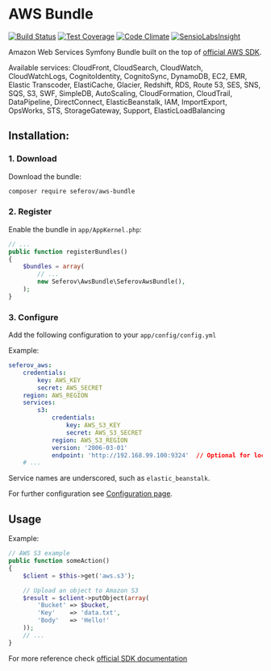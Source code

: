 AWS Bundle
==========

[![Build Status](https://travis-ci.org/seferov/awsBundle.svg?branch=master)](https://travis-ci.org/seferov/awsBundle)
[![Test Coverage](https://codeclimate.com/github/seferov/awsBundle/badges/coverage.svg)](https://codeclimate.com/github/seferov/awsBundle/coverage)
[![Code Climate](https://codeclimate.com/github/seferov/awsBundle/badges/gpa.svg)](https://codeclimate.com/github/seferov/awsBundle)
[![SensioLabsInsight](https://insight.sensiolabs.com/projects/5110d57d-0c10-48b5-a43f-df476ba0ad28/mini.png)](https://insight.sensiolabs.com/projects/5110d57d-0c10-48b5-a43f-df476ba0ad28)

Amazon Web Services Symfony Bundle built on the top of [official AWS SDK](http://docs.aws.amazon.com/aws-sdk-php/guide/latest/index.html).

Available services: CloudFront, CloudSearch, CloudWatch, CloudWatchLogs, CognitoIdentity, CognitoSync, DynamoDB, EC2, EMR, Elastic Transcoder, ElastiCache, Glacier, Redshift, RDS, Route 53, SES, SNS, SQS, S3, SWF, SimpleDB, AutoScaling, CloudFormation, CloudTrail, DataPipeline, DirectConnect, ElasticBeanstalk, IAM, ImportExport, OpsWorks, STS, StorageGateway, Support, ElasticLoadBalancing

## Installation:

### 1. Download

Download the bundle:

``` bash
composer require seferov/aws-bundle
```

### 2. Register

Enable the bundle in `app/AppKernel.php`:

``` php
// ...
public function registerBundles()
{
    $bundles = array(
        // ...
        new Seferov\AwsBundle\SeferovAwsBundle(),
    );
}
```

### 3. Configure

Add the following configuration to your `app/config/config.yml`

Example:

``` yaml
seferov_aws:
    credentials:
        key: AWS_KEY
        secret: AWS_SECRET
    region: AWS_REGION
    services:
        s3:
            credentials:
                key: AWS_S3_KEY
                secret: AWS_S3_SECRET
            region: AWS_S3_REGION
            version: '2006-03-01'
            endpoint: 'http://192.168.99.100:9324'	// Optional for local debug with service mocks
    # ...
```

Service names are underscored, such as `elastic_beanstalk`.

For further configuration see [Configuration page]("https://github.com/seferov/aws-bundle/blob/master/Resources/doc/configuration.md").

## Usage

Example:

``` php
// AWS S3 example
public function someAction()
{
    $client = $this->get('aws.s3');

    // Upload an object to Amazon S3
    $result = $client->putObject(array(
        'Bucket' => $bucket,
        'Key'    => 'data.txt',
        'Body'   => 'Hello!'
    ));
    // ...
}
```

For more reference check [official SDK documentation]("http://docs.aws.amazon.com/aws-sdk-php/guide/latest/index.html")

